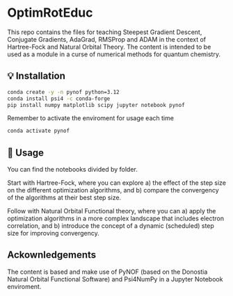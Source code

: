 # OptimRotEduc

This repo contains the files for teaching Steepest Gradient Descent, Conjugate Gradients, AdaGrad, RMSProp and ADAM in the context of Hartree-Fock and Natural Orbital Theory. The content is intended to be used as a module in a curse of numerical methods for quantum chemistry. 

## 💡 Installation

```bash
conda create -y -n pynof python=3.12
conda install psi4 -c conda-forge 
pip install numpy matplotlib scipy jupyter notebook pynof
```

Remember to activate the enviroment for usage each time
```bash
conda activate pynof
```

## 📝 Usage

You can find the notebooks divided by folder.

Start with Hartree-Fock, where you can explore a) the effect of the step size on the different optimization algorithms, and b) compare the convergency of the algorithms at their best step size.

Follow with Natural Orbital Functional theory, where you can a) apply the optimization algorithms in a more complex landscape that includes electron correlation, and b) introduce the concept of a dynamic (scheduled) step size for improving convergency.

## Ackownledgements

The content is based and make use of PyNOF (based on the Donostia Natural Orbital Functional Software) and Psi4NumPy in a Jupyter Notebook enviroment.
